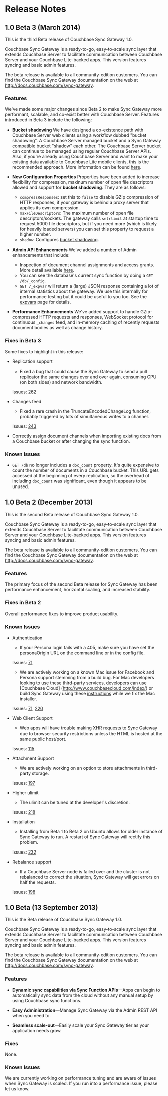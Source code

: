 # Release Notes

## 1.0 Beta 3 (March 2014)
This is the third Beta release of Couchbase Sync Gateway 1.0.

Couchbase Sync Gateway is a ready-to-go, easy-to-scale sync layer that extends Couchbase Server to facilitate communication between Couchbase Server and your Couchbase Lite-backed apps. This version features syncing and basic admin features. 

The beta release is available to all community-edition customers. You can find the Couchbase Sync Gateway documentation on the web at <http://docs.couchbase.com/sync-gateway>.

### Features

We've made some major changes since Beta 2 to make Sync Gateway more performant, scalable, and co-exist better with Couchbase Server. Features introduced in Beta 3 include the following:

* **Bucket shadowing** We have designed a co-existence path with Couchbase Server web clients using a workflow dubbed "bucket shadowing". A Couchbase Server managed bucket and a Sync Gateway compatible bucket "shadow" each other.  The Couchbase Server bucket can continue to be managed using regular Couchbase Server APIs. Also, if you're already using Couchbase Server and want to make your existing data available to Couchbase Lite mobile clients, this is the recommended approach. More information can be found [here](https://github.com/couchbase/sync_gateway/wiki/Bucket-Shadowing).

* **New Configuration Properties** Properties have been added to increase flexibility for compression, maxinum number of open file descriptors allowed and support for **bucket shadowing**. They are as follows:
	* `compressResponses`: set this to `false` to disable GZip compression of HTTP responses, if your gateway is behind a proxy server that applies its own compression.
	* `maxFileDescriptors`: The maximum number of open file descriptors/sockets. The gateway calls `setrlimit` at startup time to request 5000 file descriptors, but if you need more (which is likely for heavily loaded servers) you can set this property to request a higher number.
	* `shadow`: Configures [bucket shadowing](https://github.com/couchbase/sync_gateway/wiki/Bucket-Shadowing).

* **Admin API Enhancements** We've added a number of Admin enhancements that include:
	* Inspection of document channel assignments and access grants. More detail available [here](https://github.com/couchbase/sync_gateway/wiki/Beta-3-Changes#admin-api).
	* You can see the database's current sync function by doing a `GET /db/_config`.
	* `GET /_expvar` will return a (large) JSON response containing a lot of internal statistics about the gateway. We use this internally for performance testing but it could be useful to you too. See the [expvars](https://github.com/couchbase/sync_gateway/wiki/expvars) page for details.

* **Performance Enhancements** We've added support to handle GZip-compressed HTTP requests and responses, WebSocket protocol for continuous `_changes` feed, and in-memory caching of recently requests document bodies as well as change history.


### Fixes in Beta 3

Some fixes to highlight in this release:

* Replication support
	* Fixed a bug that could cause the Sync Gateway to send a pull replicator the same changes over and over again, consuming CPU (on both sides) and network bandwidth. 

	Issues: [262](https://github.com/couchbase/sync_gateway/issues/262)

* Changes feed
	* Fixed a rare crash in the TruncateEncodedChangeLog function, probably triggered by lots of simultaneous writes to a channel. 

	Issues: [243](https://github.com/couchbase/sync_gateway/issues/243)
	
* Correctly assign document channels when importing existing docs from a Couchbase bucket or after changing the sync function.

### Known Issues

* `GET /db` no longer includes a `doc_count` property. It's quite expensive to count the number of documents in a Couchbase bucket. This URL gets accessed at the beginning of every replication, so the overhead of including `doc_count` was significant, even though it appears to be unused.


## 1.0 Beta 2 (December 2013)

This is the second Beta release of Couchbase Sync Gateway 1.0. 

Couchbase Sync Gateway is a ready-to-go, easy-to-scale sync layer that extends Couchbase Server to facilitate communication between Couchbase Server and your Couchbase Lite-backed apps. This version features syncing and basic admin features. 

The beta release is available to all community-edition customers. You can find the Couchbase Sync Gateway documentation on the web at <http://docs.couchbase.com/sync-gateway>.

### Features

The primary focus of the second Beta release for Sync Gateway has been performance enhancement, horizontal scaling, and increased stability.

### Fixes in Beta 2

Overall performance fixes to improve product usability.

### Known Issues
* Authentication
	* If your Persona login fails with a 405, make sure you have set the personaOrigin URL on the command line or in the config file.
	
	Issues: [71](https://github.com/couchbase/sync_gateway/issues/71)

	* We are actively working on a known Mac issue for Facebook and Persona support stemming from a build bug. For Mac developers looking to use these third-party services, developers can use [Couchbase Cloud] (http://www.couchbasecloud.com/index/) or build Sync Gateway using these [instructions](http://docs.couchbase.com/sync-gateway/#building-from-source) while we fix the Mac installer.
	
	Issues: [71](https://github.com/couchbase/sync_gateway/issues/71), [220](https://github.com/couchbase/sync_gateway/issues/220)

* Web Client Support
	* Web apps will have trouble making XHR requests to Sync Gateway due to browser security restrictions unless the HTML is hosted at the same public host/port.
	
	Issues: [115](https://github.com/couchbase/sync_gateway/issues/115)
	
* Attachment Support
	* We are actively working on an option to store attachments in third-party storage.
	
	Issues: [197](https://github.com/couchbase/sync_gateway/issues/197)
	
* Higher ulimit
	* The ulimit can be tuned at the developer's discretion.
	
	Issues: [218](https://github.com/couchbase/sync_gateway/issues/218)

* Installation
	* Installing from Beta 1 to Beta 2 on Ubuntu allows for older instance of Sync Gateway to run. A restart of Sync Gateway will rectify this problem.
	
	Issues: [232](https://github.com/couchbase/sync_gateway/issues/232)

* Rebalance support
	* If a Couchbase Server node is failed over and the cluster is not rebalanced to correct the situation, Sync Gateway will get errors on half the requests.
	
	Issues: [198](https://github.com/couchbase/sync_gateway/issues/198)

## 1.0 Beta (13 September 2013)

This is the Beta release of Couchbase Sync Gateway 1.0. 

Couchbase Sync Gateway is a ready-to-go, easy-to-scale sync layer that extends Couchbase Server to facilitate communication between Couchbase Server and your Couchbase Lite-backed apps. This version features syncing and basic admin features. 

The beta release is available to all community-edition customers. You can find the Couchbase Sync Gateway documentation on the web at <http://docs.couchbase.com/sync-gateway>.

### Features

* **Dynamic sync capabilities via Sync Function APIs**—Apps can begin to automatically sync data from the cloud without any manual setup by using Couchbase sync functions. 

* **Easy Administration**—Manage Sync Gateway via the Admin REST API when you need to.

* **Seamless scale-out**—Easily scale your Sync Gateway tier as your application needs grow.


### Fixes

None.

### Known Issues

We are currently working on performance tuning and are aware of issues when Sync Gateway is scaled. If you run into a performance issue, please let us know.